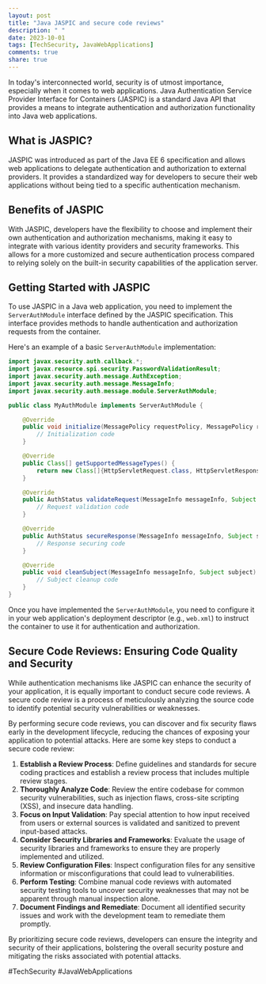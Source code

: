 ```yaml
---
layout: post
title: "Java JASPIC and secure code reviews"
description: " "
date: 2023-10-01
tags: [TechSecurity, JavaWebApplications]
comments: true
share: true
---
```


In today's interconnected world, security is of utmost importance, especially when it comes to web applications. Java Authentication Service Provider Interface for Containers (JASPIC) is a standard Java API that provides a means to integrate authentication and authorization functionality into Java web applications.

## What is JASPIC?

JASPIC was introduced as part of the Java EE 6 specification and allows web applications to delegate authentication and authorization to external providers. It provides a standardized way for developers to secure their web applications without being tied to a specific authentication mechanism.

## Benefits of JASPIC

With JASPIC, developers have the flexibility to choose and implement their own authentication and authorization mechanisms, making it easy to integrate with various identity providers and security frameworks. This allows for a more customized and secure authentication process compared to relying solely on the built-in security capabilities of the application server.

## Getting Started with JASPIC

To use JASPIC in a Java web application, you need to implement the `ServerAuthModule` interface defined by the JASPIC specification. This interface provides methods to handle authentication and authorization requests from the container.

Here's an example of a basic `ServerAuthModule` implementation:

```java
import javax.security.auth.callback.*;
import javax.resource.spi.security.PasswordValidationResult;
import javax.security.auth.message.AuthException;
import javax.security.auth.message.MessageInfo;
import javax.security.auth.message.module.ServerAuthModule;

public class MyAuthModule implements ServerAuthModule {

    @Override
    public void initialize(MessagePolicy requestPolicy, MessagePolicy responsePolicy, CallbackHandler handler, Map options) throws AuthException {
        // Initialization code
    }

    @Override
    public Class[] getSupportedMessageTypes() {
        return new Class[]{HttpServletRequest.class, HttpServletResponse.class};
    }

    @Override
    public AuthStatus validateRequest(MessageInfo messageInfo, Subject clientSubject, Subject serviceSubject) throws AuthException {
        // Request validation code
    }

    @Override
    public AuthStatus secureResponse(MessageInfo messageInfo, Subject serviceSubject) throws AuthException {
        // Response securing code
    }

    @Override
    public void cleanSubject(MessageInfo messageInfo, Subject subject) throws AuthException {
        // Subject cleanup code
    }
}
```

Once you have implemented the `ServerAuthModule`, you need to configure it in your web application's deployment descriptor (e.g., `web.xml`) to instruct the container to use it for authentication and authorization.

## Secure Code Reviews: Ensuring Code Quality and Security

While authentication mechanisms like JASPIC can enhance the security of your application, it is equally important to conduct secure code reviews. A secure code review is a process of meticulously analyzing the source code to identify potential security vulnerabilities or weaknesses.

By performing secure code reviews, you can discover and fix security flaws early in the development lifecycle, reducing the chances of exposing your application to potential attacks. Here are some key steps to conduct a secure code review:

1. **Establish a Review Process**: Define guidelines and standards for secure coding practices and establish a review process that includes multiple review stages.
2. **Thoroughly Analyze Code**: Review the entire codebase for common security vulnerabilities, such as injection flaws, cross-site scripting (XSS), and insecure data handling.
3. **Focus on Input Validation**: Pay special attention to how input received from users or external sources is validated and sanitized to prevent input-based attacks.
4. **Consider Security Libraries and Frameworks**: Evaluate the usage of security libraries and frameworks to ensure they are properly implemented and utilized.
5. **Review Configuration Files**: Inspect configuration files for any sensitive information or misconfigurations that could lead to vulnerabilities.
6. **Perform Testing**: Combine manual code reviews with automated security testing tools to uncover security weaknesses that may not be apparent through manual inspection alone.
7. **Document Findings and Remediate**: Document all identified security issues and work with the development team to remediate them promptly.

By prioritizing secure code reviews, developers can ensure the integrity and security of their applications, bolstering the overall security posture and mitigating the risks associated with potential attacks.

#TechSecurity #JavaWebApplications